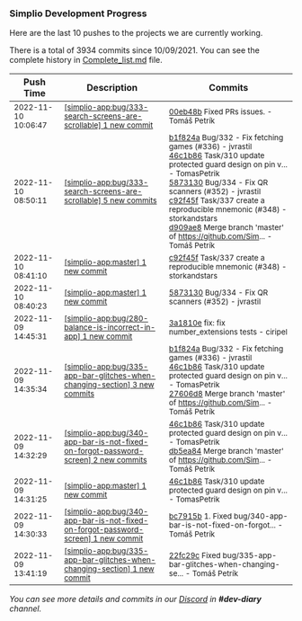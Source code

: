 
### Simplio Development Progress

Here are the last 10 pushes to the projects we are currently working.

There is a total of 3934 commits since 10/09/2021. You can see the complete history in
 [Complete_list.md](Complete_list.md) file.

| Push Time | Description | Commits |
| --- | --- | --- |
| <sub>2022-11-10 10:06:47</sub> | <sub>[[simplio-app:bug/333\-search\-screens\-are\-scrollable] 1 new commit](https://github.com/SimplioOfficial/simplio-app/commit/00eb48bc676c84a010585d3965574385160b7747)</sub> | <sub>[00eb48b](https://github.com/SimplioOfficial/simplio-app/commit/00eb48bc676c84a010585d3965574385160b7747) Fixed PRs issues. - Tomáš Petrík</sub> |
| <sub>2022-11-10 08:50:11</sub> | <sub>[[simplio-app:bug/333\-search\-screens\-are\-scrollable] 5 new commits](https://github.com/SimplioOfficial/simplio-app/compare/8ddd3b8a5852...d909ae86ac5c)</sub> | <sub>[b1f824a](https://github.com/SimplioOfficial/simplio-app/commit/b1f824a5e9bf6ff425ea1020ff2f97e42fb44ccc) Bug/332 - Fix fetching games (#336) - jvrastil<br>[46c1b86](https://github.com/SimplioOfficial/simplio-app/commit/46c1b86efe8391b3c05f719972df13e6e6665fb2) Task/310 update protected guard design on pin v... - TomasPetrik<br>[5873130](https://github.com/SimplioOfficial/simplio-app/commit/58731300ac4d00b7d71040352d8cf739e9d74087) Bug/334 - Fix QR scanners (#352) - jvrastil<br>[c92f45f](https://github.com/SimplioOfficial/simplio-app/commit/c92f45fb401ee6bd63753b84471e5c614ab5bbf7) Task/337 create a reproducible mnemonic (#348) - storkandstars<br>[d909ae8](https://github.com/SimplioOfficial/simplio-app/commit/d909ae86ac5c1b310d2b721977f94094d6fb51fa) Merge branch 'master' of https://github.com/Sim... - Tomáš Petrík</sub> |
| <sub>2022-11-10 08:41:10</sub> | <sub>[[simplio-app:master] 1 new commit](https://github.com/SimplioOfficial/simplio-app/commit/c92f45fb401ee6bd63753b84471e5c614ab5bbf7)</sub> | <sub>[c92f45f](https://github.com/SimplioOfficial/simplio-app/commit/c92f45fb401ee6bd63753b84471e5c614ab5bbf7) Task/337 create a reproducible mnemonic (#348) - storkandstars</sub> |
| <sub>2022-11-10 08:40:23</sub> | <sub>[[simplio-app:master] 1 new commit](https://github.com/SimplioOfficial/simplio-app/commit/58731300ac4d00b7d71040352d8cf739e9d74087)</sub> | <sub>[5873130](https://github.com/SimplioOfficial/simplio-app/commit/58731300ac4d00b7d71040352d8cf739e9d74087) Bug/334 - Fix QR scanners (#352) - jvrastil</sub> |
| <sub>2022-11-09 14:45:31</sub> | <sub>[[simplio-app:bug/280\-balance\-is\-incorrect\-in\-app] 1 new commit](https://github.com/SimplioOfficial/simplio-app/commit/3a1810e1781b24000b2ef8ccdbdf09983c4468d9)</sub> | <sub>[3a1810e](https://github.com/SimplioOfficial/simplio-app/commit/3a1810e1781b24000b2ef8ccdbdf09983c4468d9) fix: fix number_extensions tests - ciripel</sub> |
| <sub>2022-11-09 14:35:34</sub> | <sub>[[simplio-app:bug/335\-app\-bar\-glitches\-when\-changing\-section] 3 new commits](https://github.com/SimplioOfficial/simplio-app/compare/22fc29c43a8c...27606d8447aa)</sub> | <sub>[b1f824a](https://github.com/SimplioOfficial/simplio-app/commit/b1f824a5e9bf6ff425ea1020ff2f97e42fb44ccc) Bug/332 - Fix fetching games (#336) - jvrastil<br>[46c1b86](https://github.com/SimplioOfficial/simplio-app/commit/46c1b86efe8391b3c05f719972df13e6e6665fb2) Task/310 update protected guard design on pin v... - TomasPetrik<br>[27606d8](https://github.com/SimplioOfficial/simplio-app/commit/27606d8447aaa91ba1377c19f1fa2e6f356c24cf) Merge branch 'master' of https://github.com/Sim... - Tomáš Petrík</sub> |
| <sub>2022-11-09 14:32:29</sub> | <sub>[[simplio-app:bug/340\-app\-bar\-is\-not\-fixed\-on\-forgot\-password\-screen] 2 new commits](https://github.com/SimplioOfficial/simplio-app/compare/bc7915b9b8a6...db5ea84ec4e6)</sub> | <sub>[46c1b86](https://github.com/SimplioOfficial/simplio-app/commit/46c1b86efe8391b3c05f719972df13e6e6665fb2) Task/310 update protected guard design on pin v... - TomasPetrik<br>[db5ea84](https://github.com/SimplioOfficial/simplio-app/commit/db5ea84ec4e669eab2e1a2220c1d8d6cd406b3b9) Merge branch 'master' of https://github.com/Sim... - Tomáš Petrík</sub> |
| <sub>2022-11-09 14:31:25</sub> | <sub>[[simplio-app:master] 1 new commit](https://github.com/SimplioOfficial/simplio-app/commit/46c1b86efe8391b3c05f719972df13e6e6665fb2)</sub> | <sub>[46c1b86](https://github.com/SimplioOfficial/simplio-app/commit/46c1b86efe8391b3c05f719972df13e6e6665fb2) Task/310 update protected guard design on pin v... - TomasPetrik</sub> |
| <sub>2022-11-09 14:30:33</sub> | <sub>[[simplio-app:bug/340\-app\-bar\-is\-not\-fixed\-on\-forgot\-password\-screen] 1 new commit](https://github.com/SimplioOfficial/simplio-app/commit/bc7915b9b8a6c8f9670432b05b3ebc1719cdb9c7)</sub> | <sub>[bc7915b](https://github.com/SimplioOfficial/simplio-app/commit/bc7915b9b8a6c8f9670432b05b3ebc1719cdb9c7) 1. Fixed bug/340-app-bar-is-not-fixed-on-forgot... - Tomáš Petrík</sub> |
| <sub>2022-11-09 13:41:19</sub> | <sub>[[simplio-app:bug/335\-app\-bar\-glitches\-when\-changing\-section] 1 new commit](https://github.com/SimplioOfficial/simplio-app/commit/22fc29c43a8cd73cf1d4dc91ada27d08ee07c397)</sub> | <sub>[22fc29c](https://github.com/SimplioOfficial/simplio-app/commit/22fc29c43a8cd73cf1d4dc91ada27d08ee07c397) Fixed bug/335-app-bar-glitches-when-changing-se... - Tomáš Petrík</sub> |

_You can see more details and commits in our [Discord](https://discord.gg/aKhjuwZmdP) in **#dev-diary** channel._
